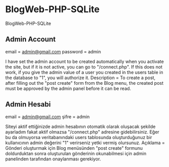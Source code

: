 # BlogWeb-PHP-SQLite
BlogWeb-PHP-SQLite


Admin Account
-------------------
email = admin@gmail.com
password = admin

I have set the admin account to be created automatically when you activate the site, but if it is not active, you can go to "/connect.php". If this does not work, if you give the admin value of a user you created in the users table in the database to "1", you will authorize it.
Description = To create a post, after filling out the "post create" form from the Blog menu, the created post must be approved by the admin panel before it can be read.


Admin Hesabi
-------------------
email = admin@gmail.com
şifre = admin

Siteyi aktif ettiğinizde admin hesabının otomatik olarak oluşacak şekilde ayarladım fakat aktif olmazsa "/connect.php" adresine gidebilirsiniz. Eğer bu da olmuyorsa veritabanındaki users tablosunda oluşturduğunuz bir kullanıcının admin değerini "1" verirseniz yetki vermiş olursunuz.
Açıklama = Gönderi oluşturmak için Blog menüsünden "post create" formunu doldurduktan sonra oluşturulan gönderinin okunabilmesi için admin panelinden tarafından onaylanması gerekiyor.
